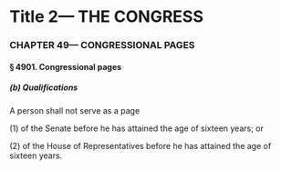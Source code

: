 
# Title 2— THE CONGRESS
### CHAPTER 49— CONGRESSIONAL PAGES
#### § 4901. Congressional pages
##### (b) Qualifications

A person shall not serve as a page

(1) of the Senate before he has attained the age of sixteen years; or

(2) of the House of Representatives before he has attained the age of sixteen years.
